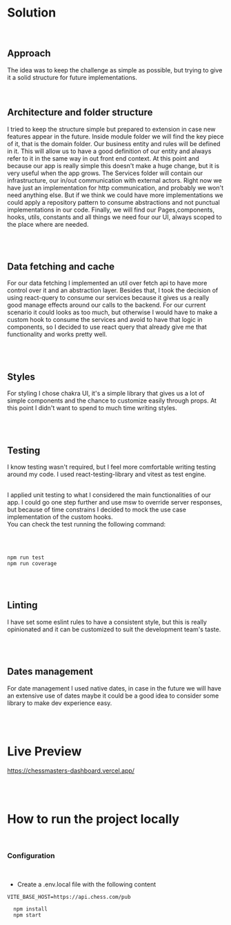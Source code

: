 # Solution

<br>

## Approach

The idea was to keep the challenge as simple as possible, but trying to give it a solid structure for future implementations.

<br>

## Architecture and folder structure

I tried to keep the structure simple but prepared to extension in case new features appear in the future.
Inside module folder we will find the key piece of it, that is the domain folder. Our business entity and rules will be defined in it. This will allow us to have a good definition of our entity and always refer to it in the same way in out front end context. At this point and because our app is really simple this doesn't make a huge change, but it is very useful when the app grows.
The Services folder will contain our infrastructure, our in/out communication with external actors. Right now we have just an implementation for http communication, and probably we won't need anything else. But if we think we could have more implementations we could apply a repository pattern to consume abstractions and not punctual implementations in our code.
Finally, we will find our Pages,components, hooks, utils, constants and all things we need four our UI, always scoped to the place where are needed.

<br><br>

## Data fetching and cache

For our data fetching I implemented an util over fetch api to have more control over it and an abstraction layer. Besides that, I took the decision of using react-query to consume our services because it gives us a really good manage effects around our calls to the backend. For our current scenario it could looks as too much, but otherwise I would have to make a custom hook to consume the services and avoid to have that logic in components, so I decided to use react query that already give me that functionality and works pretty well.

<br><br>

## Styles

For styling I chose chakra UI, it's a simple library that gives us a lot of simple components and the chance to customize easily through props. At this point I didn't want to spend to much time writing styles.

<br><br>

## Testing

I know testing wasn't required, but I feel more comfortable writing testing around my code. I used react-testing-library and vitest as test engine.

<br>
I applied unit testing to what I considered the main functionalities of our app. I could go one step further and use msw to override server responses, but because of time constrains I decided to mock the use case implementation of the custom hooks.
<br>
You can check the test running the following command:

<br><br>


```
npm run test
npm run coverage

```

<br><br>

## Linting

I have set some eslint rules to have a consistent style, but this is really opinionated and it can be customized to suit the development team's taste.

<br><br>

## Dates management

For date management I used native dates, in case in the future we will have an extensive use of dates maybe it could be a good idea to consider some library to make dev experience easy.

<br><br>

# Live Preview

https://chessmasters-dashboard.vercel.app/


<br><br>

# How to run the project locally

<br>

### Configuration

<br>

- Create a .env.local file with the following content

```
VITE_BASE_HOST=https://api.chess.com/pub
```

```
  npm install
  npm start

```
